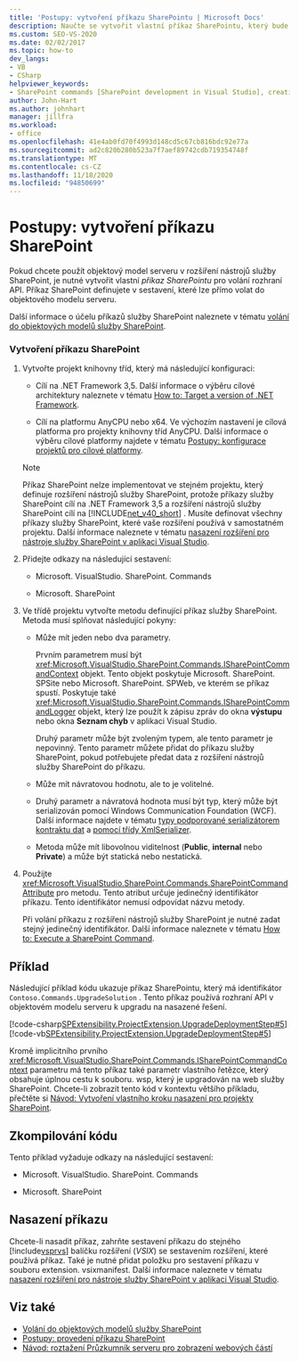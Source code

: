 ```yaml
---
title: 'Postupy: vytvoření příkazu SharePointu | Microsoft Docs'
description: Naučte se vytvořit vlastní příkaz SharePointu, který bude volat rozhraní API modelu objektu serveru v rozšíření nástrojů služby SharePoint.
ms.custom: SEO-VS-2020
ms.date: 02/02/2017
ms.topic: how-to
dev_langs:
- VB
- CSharp
helpviewer_keywords:
- SharePoint commands [SharePoint development in Visual Studio], creating
author: John-Hart
ms.author: johnhart
manager: jillfra
ms.workload:
- office
ms.openlocfilehash: 41e4ab0fd70f4993d148cd5c67cb816bdc92e77a
ms.sourcegitcommit: ad2c820b280b523a7f7aef89742cdb719354748f
ms.translationtype: MT
ms.contentlocale: cs-CZ
ms.lasthandoff: 11/18/2020
ms.locfileid: "94850699"
---
```

# <a name="how-to-create-a-sharepoint-command"></a>Postupy: vytvoření příkazu SharePoint
  Pokud chcete použít objektový model serveru v rozšíření nástrojů služby SharePoint, je nutné vytvořit vlastní *příkaz SharePointu* pro volání rozhraní API. Příkaz SharePoint definujete v sestavení, které lze přímo volat do objektového modelu serveru.

 Další informace o účelu příkazů služby SharePoint naleznete v tématu [volání do objektových modelů služby SharePoint](../sharepoint/calling-into-the-sharepoint-object-models.md).

### <a name="to-create-a-sharepoint-command"></a>Vytvoření příkazu SharePoint

1. Vytvořte projekt knihovny tříd, který má následující konfiguraci:

    - Cílí na .NET Framework 3,5. Další informace o výběru cílové architektury naleznete v tématu [How to: Target a version of .NET Framework](../ide/visual-studio-multi-targeting-overview.md).

    - Cílí na platformu AnyCPU nebo x64. Ve výchozím nastavení je cílová platforma pro projekty knihovny tříd AnyCPU. Další informace o výběru cílové platformy najdete v tématu [Postupy: konfigurace projektů pro cílové platformy](../ide/how-to-configure-projects-to-target-platforms.md).

    > [!NOTE]
    > Příkaz SharePoint nelze implementovat ve stejném projektu, který definuje rozšíření nástrojů služby SharePoint, protože příkazy služby SharePoint cílí na .NET Framework 3,5 a rozšíření nástrojů služby SharePoint cílí na [!INCLUDE[net_v40_short](../sharepoint/includes/net-v40-short-md.md)] . Musíte definovat všechny příkazy služby SharePoint, které vaše rozšíření používá v samostatném projektu. Další informace naleznete v tématu [nasazení rozšíření pro nástroje služby SharePoint v aplikaci Visual Studio](../sharepoint/deploying-extensions-for-the-sharepoint-tools-in-visual-studio.md).

2. Přidejte odkazy na následující sestavení:

    - Microsoft. VisualStudio. SharePoint. Commands

    - Microsoft. SharePoint

3. Ve třídě projektu vytvořte metodu definující příkaz služby SharePoint. Metoda musí splňovat následující pokyny:

    - Může mít jeden nebo dva parametry.

         Prvním parametrem musí být <xref:Microsoft.VisualStudio.SharePoint.Commands.ISharePointCommandContext> objekt. Tento objekt poskytuje Microsoft. SharePoint. SPSite nebo Microsoft. SharePoint. SPWeb, ve kterém se příkaz spustí. Poskytuje také <xref:Microsoft.VisualStudio.SharePoint.Commands.ISharePointCommandLogger> objekt, který lze použít k zápisu zpráv do okna **výstupu** nebo okna **Seznam chyb** v aplikaci Visual Studio.

         Druhý parametr může být zvoleným typem, ale tento parametr je nepovinný. Tento parametr můžete přidat do příkazu služby SharePoint, pokud potřebujete předat data z rozšíření nástrojů služby SharePoint do příkazu.

    - Může mít návratovou hodnotu, ale to je volitelné.

    - Druhý parametr a návratová hodnota musí být typ, který může být serializován pomocí Windows Communication Foundation (WCF). Další informace najdete v tématu [typy podporované serializátorem kontraktu dat](/dotnet/framework/wcf/feature-details/types-supported-by-the-data-contract-serializer) a [pomocí třídy XmlSerializer](/dotnet/framework/wcf/feature-details/using-the-xmlserializer-class).

    - Metoda může mít libovolnou viditelnost (**Public**, **internal** nebo **Private**) a může být statická nebo nestatická.

4. Použijte <xref:Microsoft.VisualStudio.SharePoint.Commands.SharePointCommandAttribute> pro metodu. Tento atribut určuje jedinečný identifikátor příkazu. Tento identifikátor nemusí odpovídat názvu metody.

     Při volání příkazu z rozšíření nástrojů služby SharePoint je nutné zadat stejný jedinečný identifikátor. Další informace naleznete v tématu [How to: Execute a SharePoint Command](../sharepoint/how-to-execute-a-sharepoint-command.md).

## <a name="example"></a>Příklad
 Následující příklad kódu ukazuje příkaz SharePointu, který má identifikátor `Contoso.Commands.UpgradeSolution` . Tento příkaz používá rozhraní API v objektovém modelu serveru k upgradu na nasazené řešení.

 [!code-csharp[SPExtensibility.ProjectExtension.UpgradeDeploymentStep#5](../sharepoint/codesnippet/CSharp/UpgradeDeploymentStep/SharePointCommands/Commands.cs#5)]
 [!code-vb[SPExtensibility.ProjectExtension.UpgradeDeploymentStep#5](../sharepoint/codesnippet/VisualBasic/upgradedeploymentstep/sharepointcommands/commands.vb#5)]

 Kromě implicitního prvního <xref:Microsoft.VisualStudio.SharePoint.Commands.ISharePointCommandContext> parametru má tento příkaz také parametr vlastního řetězce, který obsahuje úplnou cestu k souboru. wsp, který je upgradován na web služby SharePoint. Chcete-li zobrazit tento kód v kontextu většího příkladu, přečtěte si [Návod: Vytvoření vlastního kroku nasazení pro projekty SharePoint](../sharepoint/walkthrough-creating-a-custom-deployment-step-for-sharepoint-projects.md).

## <a name="compiling-the-code"></a>Zkompilování kódu
 Tento příklad vyžaduje odkazy na následující sestavení:

- Microsoft. VisualStudio. SharePoint. Commands

- Microsoft. SharePoint

## <a name="deploying-the-command"></a>Nasazení příkazu
 Chcete-li nasadit příkaz, zahrňte sestavení příkazu do stejného [!include[vsprvs](../sharepoint/includes/vsprvs-md.md)] balíčku rozšíření (*VSIX*) se sestavením rozšíření, které používá příkaz. Také je nutné přidat položku pro sestavení příkazu v souboru extension. vsixmanifest. Další informace naleznete v tématu [nasazení rozšíření pro nástroje služby SharePoint v aplikaci Visual Studio](../sharepoint/deploying-extensions-for-the-sharepoint-tools-in-visual-studio.md).

## <a name="see-also"></a>Viz také
- [Volání do objektových modelů služby SharePoint](../sharepoint/calling-into-the-sharepoint-object-models.md)
- [Postupy: provedení příkazu SharePoint](../sharepoint/how-to-execute-a-sharepoint-command.md)
- [Návod: roztažení Průzkumník serveru pro zobrazení webových částí](../sharepoint/walkthrough-extending-server-explorer-to-display-web-parts.md)
